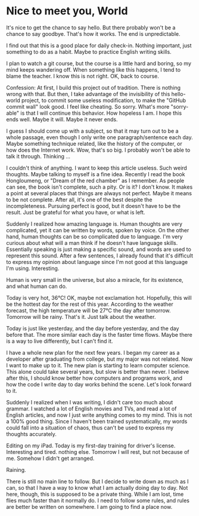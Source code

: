 # Nice to meet you, World

It's nice to get the chance to say hello. But there probably won't be a chance to say goodbye. That's how it works. The end is unpredictable.

I find out that this is a good place for daily check-in. Nothing important, just something to do as a habit. Maybe to practice English writing skills.

I plan to watch a git course, but the course is a little hard and boring, so my mind keeps wandering off. When something like this happens, I tend to blame the teacher. I know this is not right. OK, back to course.

Confession: At first, I build this project out of tradition. There is nothing wrong with that. But then, I take advantage of the invisibility of this hello-world project, to commit some useless modification, to make the "GitHub commit wall" look good. I feel like cheating. So sorry. What's more "sorry-able" is that I will continue this behavior. How hopeless I am. I hope this ends well. Maybe it will. Maybe it never ends.

I guess I should come up with a subject, so that it may turn out to be a whole passage, even though I only write one paragraph/sentence each day. Maybe something technique related, like the history of the computer, or how does the Internet work. Wow, that's so big. I probably won't be able to talk it through. Thinking ...

I couldn't think of anything. I want to keep this article useless. Such weird thoughts. Maybe talking to myself is a fine idea.
Recently I read the book Hongloumeng, or "Dream of the red chamber" as I remember. As people can see, the book isn't complete, such a pity. Or is it? I don't know. It makes a point at several places that things are always not perfect. Maybe it means to be not complete. After all, it's one of the best despite the incompleteness. Pursuing perfect is good, but it doesn't have to be the result. Just be grateful for what you have, or what is left.

Suddenly I realized how amazing language is. Human thoughts are very complicated, yet it can be written by words, spoken by voice. On the other hand, human thoughts can be so complicated due to language. I'm very curious about what will a man think if he doesn't have language skills. Essentially speaking is just making a specific sound, and words are used to represent this sound. After a few sentences, I already found that it's difficult to express my opinion about language since I'm not good at this language I'm using. Interesting.

Human is very small in the universe, but also a miracle, for its existence, and what human can do.

Today is very hot, 36°C! OK, maybe not exclamation hot. Hopefully, this will be the hottest day for the rest of this year. According to the weather forecast, the high temperature will be 27°C the day after tomorrow. Tomorrow will be rainy. That's it. Just talk about the weather.

Today is just like yesterday, and the day before yesterday, and the day before that. The more similar each day is the faster time flows. Maybe there is a way to live differently, but I can't find it.

I have a whole new plan for the next few years. I began my career as a developer after graduating from college, but my major was not related. Now I want to make up to it. The new plan is starting to learn computer science. This alone could take several years, but slow is better than never. I believe after this, I should know better how computers and programs work, and how the code I write day to day works behind the scene. Let's look forward to it.

Suddenly I realized when I was writing, I didn't care too much about grammar. I watched a lot of English movies and TVs, and read a lot of English articles, and now I just write anything comes to my mind. This is not a 100% good thing. Since I haven't been trained systematically, my words could fall into a situation of chaos, thus can't be used to express my thoughts accurately. 

Editing on my iPad. Today is my first-day training for driver's license. Interesting and tired. nothing else. Tomorrow I will rest, but not because of me. Somehow I didn't get arranged.

Raining.

There is still no main line to follow. But I decide to write down as much as I can, so that I have a way to know what I am actually doing day to day. Not here, though, this is supposed to be a private thing. While I am lost, time flies much faster than it normally do. I need to follow some rules, and rules are better be written on somewhere. I am going to find a place now.
